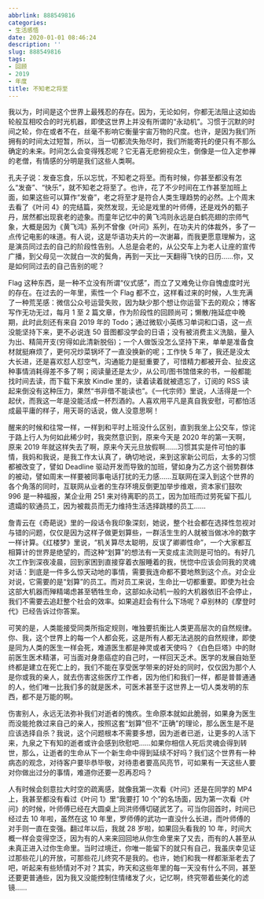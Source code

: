 ```yaml
---
abbrlink: 888549816
categories:
- 生活感悟
date: 2020-01-01 08:46:24
description: ''
slug: 888549816
tags:
- 回顾
- 2019
- 年度
title: 不知老之将至
---
```


我以为，时间是这个世界上最残忍的存在。因为，无论如何，你都无法阻止这如齿轮般互相咬合的时光机器，即使这世界上并没有所谓的“永动机”。习惯于沉默的时间之轮，你在或者不在，丝毫不影响它衡量宇宙万物的尺度。也许，是因为我们所拥有的时间太过短暂，所以，当一切都流失殆尽时，我们所能寄托的便只有不那么确定的未来。时间怎么会变得残忍呢？它无喜无悲俯视众生，倒像是一位入定参禅的老僧，有情感的分明是我们这些人类啊。

孔夫子说：发奋忘食，乐以忘忧，不知老之将至。而有时候，你甚至都没有怎么“发奋”、“快乐”，就不知老之将至了。也许，花了不少时间在工作甚至加班上面，如果这些可以算作“发奋”，老之将至才是符合人类生理趋势的必然。上个周末去看了《叶问 4》的完结篇，突然发现，无论是戏里的叶师傅，还是戏外的甄子丹，居然都出现衰老的迹象。而童年记忆中的黄飞鸿则永远是白鹤亮翅的宗师气象，大概是因为《黄飞鸿》系列不曾像《叶问》系列，在功夫片的体裁外，多了一点传记电影的味道。有人说，这是华语功夫片的一次谢幕，而我更愿意理解为，这是演员同过去的自己的阶段性告别。人总是会老的，从公交车上为老人让座的宣传广播，到父母见一次就白一次的鬓角，再到一天比一天翻得飞快的日历……你，又是如何同过去的自己告别的呢？

Flag 这种东西，是一种不立没有所谓“仪式感”，而立了又难免让你自愧虚度时光的存在。在过去的一年里，索性一个 Flag 都不立，这样看过来的时候，人生充满了一种荒芜感：微信公众号运营失败，因为缺少那个想让你运营下去的观众；博客写作无功无过，每月 1 至 2 篇文章，作为阶段性的回顾尚可；懒散/拖延症中晚期，此时此刻还有来自 2019 年的 Todo；通过微软小英练习单词和口语，这一点没能坚持下来，更不必说连 50 音图都没学会的日语；没有被消费主义洗脑，量入为出、精简开支(穷得如此清新脱俗)；一个人做饭没怎么坚持下来，单单是准备食材就挺麻烦了，更何况炒菜锅坏了一直没换新的呢；工作快 5 年了，我还是没太大长进，还是喜欢怼人怼空气，沟通能力是挺重要了，可惜精力都被开会、扯皮这种事情消耗得差不多了啊；阅读量还是太少，从公司/图书馆借来的书，一般都能找时间去读，而下载下来放 Kindle 里的，读着读着就被遗忘了，订阅的 RSS 读起来倒没有这种压力，果然“书非借不能读也”。《一代宗师》里说，人活得是一个起伏，而我这一年是没能活成一杯烈酒的。人喜欢用平凡是真自我安慰，可都怕活成最平庸的样子，用天哥的话说，做人没意思啊！

醒来的时候和往常一样，一样到和平时上班没什么区别，直到我坐上公交车，惊诧于路上行人为何如此稀少时，我突然意识到，原来今天是 2020 年的第一天啊，原来 2019 年就这样失去了啊，原来今天元旦放假啊……习惯其实是件可怕的事情，我妈和我说，是我工作太认真了，确切地说，来到这家新公司后，太多的习惯都被改变了，譬如 Deadline 驱动开发而导致的加班，譬如身为乙方这个弱势群体的被动，譬如周末一样要被同事电话打扰的无力感……互联网在深入到这个世界的各个角落的同时，互联网从业者的生存环境反倒更加举步维艰，资本家们鼓吹 996 是一种福报，某企业用 251 来对待离职的员工，因为加班而过劳死留下孤儿遗孀的软通员工，因为被裁员而无力维持生活选择跳楼的员工……

詹青云在《奇葩说》里的一段话令我印象深刻，她说，整个社会都在选择性忽视对与错的问题，仅仅是因为这样子做更划算些，一群活生生的人就被当做冰冷的数字一样计算。《红楼梦》里说，“机关算尽太聪明，反误了卿卿性命”，一个大家都互相算计的世界是绝望的，而这种“划算”的想法有一天变成主流则是可怕的。有好几次工作到深夜凌晨，回到家困到直接穿着衣服睡着的我，恍惚中应该会同我的灵魂对话：到底是一件多么惊天动地的事情，需要我连命都不要地熬到这个点。对企业对说，它需要的是“划算”的员工。而对员工来说，生命比一切都重要。即使为社会这部大机器而殚精竭虑甚至牺牲生命，这部如永动机一般的大机器依旧不会停止，我们不需要去追赶整个社会的效率。如果追赶会有什么下场呢？卓别林的《摩登时代》已经告诉过你答案。

可笑的是，人类能接受同类所指定规则，唯独要抗衡比人类更高层次的自然规律。你、我，这个世界上的每一个人都会死，这是所有人都无法逃脱的自然规律，即使是同为人类的医生一样会死，难道医生都是神灵或者天使吗？《白色巨塔》中的財前医生医术精湛，可当面对身患癌症的自己时，一样回天乏术。医学的发展自始至终都是建立在死亡上的，我们不能在享受医学带来的好处的同时，仅仅因为那个人是你或我的亲人，就去伤害这些医疗工作者，因为他们和我们一样，都是普普通通的人，他们唯一比我们多的就是医术，可医术甚至于这世界上一切人类发明的东西，都不是万能的啊。

伤害别人，永远无法弥补我们对逝者的愧疚。生命原本就如此脆弱，如果身为医生而没能抢救过来自己的亲人，按照这套“划算”但不“正确”的理论，那么医生是不是应该选择自杀？我说，这个问题根本不需要多想，因为逝者已逝，让更多的人活下来，九泉之下有知的逝者或许会感到欣慰吧……如果你相信人死后灵魂会得到转世，那么，让逝者的生命从下一个新生命中得到延续不好吗？我们这个世界有一种病态的观念，对待客户要毕恭毕敬，对待患者要高风亮节，可如果有一天这些人要对你做出过分的事情，难道你还要一忍再忍吗？

人有时候会刻意拉大时空的疏离感，就像我第一次看《叶问》还是在同学的 MP4 上，我甚至都没有看过《叶问 1》里“我要打 10 个”的名场面，因为第一次看《叶问》的时候，叶师傅已经在大圆桌上同洪师傅切磋武艺了。可当你回首时，时间已经过去 10 年啦，虽然在这 10 年里，罗师傅的武功一直没什么长进，而叶师傅的对手则一直在变强。翻过年以后，我就 28 岁啦，如果回头看我的 10 年，时间大概一样会变得空泛，因为有的人来来回回地从你生命里来了又去，而有的人甚至从未真正进入过你生命里。当时过境迁，你唯一能留下的就只有自己，我虽庆幸见证过那些花儿的开放，可那些花儿终究不是我的。也许，她们和我一样都渐渐老去了吧，听起来有些矫情对不对？其实，昨天和这些年里的每一天没有什么不同，甚至还要更普通些，因为我又没能控制住情绪发了火，记忆啊，终究带着些美化的滤镜……